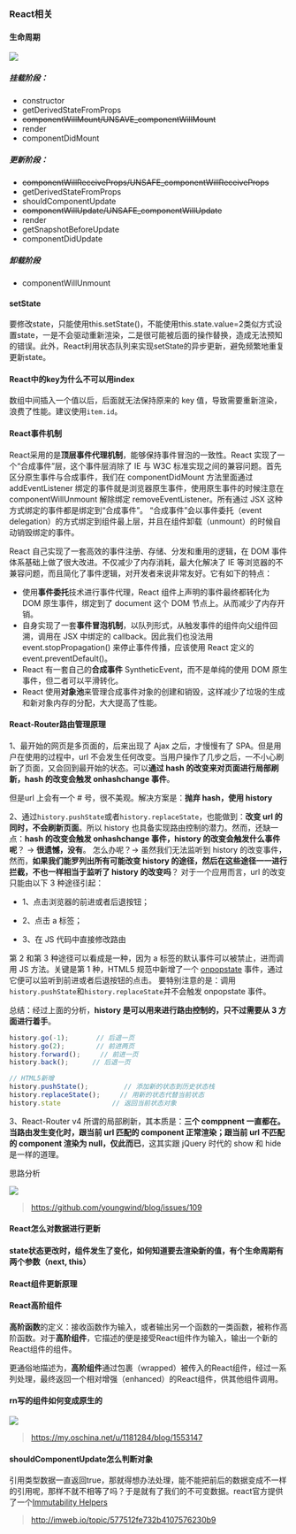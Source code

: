 ### React相关



#### 生命周期



![](https://user-gold-cdn.xitu.io/2018/8/12/1652a030ed1506e0?imageView2/0/w/1280/h/960/format/webp/ignore-error/1)

##### 挂载阶段：

- constructor
- getDerivedStateFromProps
- ~~componentWillMount/UNSAVE_componentWillMount~~
- render
- componentDidMount



##### 更新阶段：

* ~~componentWillReceiveProps/UNSAFE_componentWillReceiveProps~~
* getDerivedStateFromProps
* shouldComponentUpdate
* ~~componentWillUpdate/UNSAFE_componentWillUpdate~~
* render
* getSnapshotBeforeUpdate
* componentDidUpdate



##### 卸载阶段

* componentWillUnmount



#### setState

要修改state，只能使用this.setState()，不能使用this.state.value=2类似方式设置state，一是不会驱动重新渲染，二是很可能被后面的操作替换，造成无法预知的错误。此外，React利用状态队列来实现setState的异步更新，避免频繁地重复更新state。



#### React中的key为什么不可以用index

数组中间插入一个值以后，后面就无法保持原来的 key 值，导致需要重新渲染，浪费了性能。建议使用`item.id`。



#### React事件机制

React采用的是**顶层事件代理机制**，能够保持事件冒泡的一致性。React 实现了一个“合成事件”层，这个事件层消除了 IE 与 W3C 标准实现之间的兼容问题。首先区分原生事件与合成事件，我们在 componentDidMount 方法里面通过 addEventListener 绑定的事件就是浏览器原生事件，使用原生事件的时候注意在 componentWillUnmount 解除绑定 removeEventListener。所有通过 JSX 这种方式绑定的事件都是绑定到“合成事件”。 “合成事件”会以事件委托（event delegation）的方式绑定到组件最上层，并且在组件卸载（unmount）的时候自动销毁绑定的事件。 



React 自己实现了一套高效的事件注册、存储、分发和重用的逻辑，在 DOM 事件体系基础上做了很大改进。不仅减少了内存消耗，最大化解决了 IE 等浏览器的不兼容问题，而且简化了事件逻辑，对开发者来说非常友好。它有如下的特点：

- 使用**事件委托**技术进行事件代理，React 组件上声明的事件最终都转化为 DOM 原生事件，绑定到了 document 这个 DOM 节点上。从而减少了内存开销。
- 自身实现了一套**事件冒泡机制**，以队列形式，从触发事件的组件向父组件回溯，调用在 JSX 中绑定的 callback。因此我们也没法用 event.stopPropagation() 来停止事件传播，应该使用 React 定义的 event.preventDefault()。
- React 有一套自己的**合成事件** SyntheticEvent，而不是单纯的使用 DOM 原生事件，但二者可以平滑转化。
- React 使用**对象池**来管理合成事件对象的创建和销毁，这样减少了垃圾的生成和新对象内存的分配，大大提高了性能。



#### React-Router路由管理原理

1、最开始的网页是多页面的，后来出现了 Ajax 之后，才慢慢有了 SPA。但是用户在使用的过程中，url 不会发生任何改变。当用户操作了几步之后，一不小心刷新了页面，又会回到最开始的状态。可以**通过 hash 的改变来对页面进行局部刷新，hash 的改变会触发 onhashchange 事件**。

但是url 上会有一个 # 号，很不美观。解决方案是：**抛弃 hash，使用 history**



2、通过`history.pushState`或者`history.replaceState`，也能做到：**改变 url 的同时，不会刷新页面**。所以 history 也具备实现路由控制的潜力。然而，还缺一点：**hash 的改变会触发 onhashchange 事件，history 的改变会触发什么事件呢**？ → **很遗憾，没有**。
怎么办呢？→ 虽然我们无法监听到 history 的改变事件，然而，**如果我们能罗列出所有可能改变 history 的途径，然后在这些途径一一进行拦截，不也一样相当于监听了 history 的改变吗**？
对于一个应用而言，url 的改变只能由以下 3 种途径引起：

* 1、点击浏览器的前进或者后退按钮；

* 2、点击 a 标签；

* 3、在 JS 代码中直接修改路由

第 2 和第 3 种途径可以看成是一种，因为 a 标签的默认事件可以被禁止，进而调用 JS 方法。关键是第 1 种，HTML5 规范中新增了一个 [onpopstate](https://developer.mozilla.org/zh-CN/docs/Web/API/Window/onpopstate) 事件，通过它便可以监听到前进或者后退按钮的点击。
要特别注意的是：调用`history.pushState`和`history.replaceState`并不会触发 onpopstate 事件。

总结：经过上面的分析，**history 是可以用来进行路由控制的，只不过需要从 3 方面进行着手**。

```js
history.go(-1);       // 后退一页
history.go(2);        // 前进两页
history.forward();     // 前进一页
history.back();      // 后退一页

// HTML5新增
history.pushState();         // 添加新的状态到历史状态栈
history.replaceState();     // 用新的状态代替当前状态
history.state             // 返回当前状态对象
```



3、React-Router v4 所谓的局部刷新，其本质是：**三个 comppnent 一直都在。当路由发生变化时，跟当前 url 匹配的 component 正常渲染；跟当前 url 不匹配的 component 渲染为 null，仅此而已**，这其实跟 jQuery 时代的 show 和 hide 是一样的道理。

思路分析

![](https://user-images.githubusercontent.com/8401872/29739490-c1dbb054-8a71-11e7-9c9f-31cbbd6adbcb.png)



> https://github.com/youngwind/blog/issues/109





#### React怎么对数据进行更新



#### state状态更改时，组件发生了变化，如何知道要去渲染新的值，有个生命周期有两个参数（next, this）



#### React组件更新原理



#### React高阶组件

**高阶函数**的定义：接收函数作为输入，或者输出另一个函数的一类函数，被称作高阶函数。对于**高阶组件**，它描述的便是接受React组件作为输入，输出一个新的React组件的组件。

更通俗地描述为，**高阶组件**通过包裹（wrapped）被传入的React组件，经过一系列处理，最终返回一个相对增强（enhanced）的React组件，供其他组件调用。

 

#### rn写的组件如何变成原生的

![](http://upload-images.jianshu.io/upload_images/1498391-a146678013f455eb.png?imageMogr2/auto-orient/strip%7CimageView2/2/w/1240)

> https://my.oschina.net/u/1181284/blog/1553147



#### shouldComponentUpdate怎么判断对象

引用类型数据一直返回true，那就得想办法处理，能不能把前后的数据变成不一样的引用呢，那样不就不相等了吗？于是就有了我们的不可变数据。react官方提供了一个[Immutability Helpers](https://facebook.github.io/react/docs/update.html)

> http://imweb.io/topic/577512fe732b4107576230b9